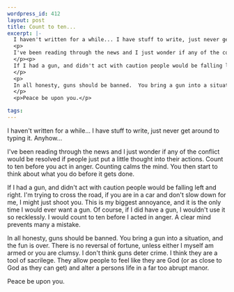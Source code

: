 ```yaml
--- 
wordpress_id: 412
layout: post
title: Count to ten...
excerpt: |-
  I haven't written for a while... I have stuff to write, just never get around to typing it.  Anyhow...
  <p>
  I've been reading through the news and I just wonder if any of the conflict would be resolved if people just put a little thought into their actions.  Count to ten before you act in anger.  Counting calms the mind.  You then start to think about what you do before it gets done.
  </p><p>
  If I had a gun, and didn't act with caution people would be falling left and right.  I'm trying to cross the road, if you are in a car and don't slow down for me, I might just shoot you.  This is my biggest annoyance, and it is the only time I would ever want a gun.  Of course, if I did have a gun, I wouldn't use it so recklessly.  I would count to ten before I acted in anger.  A clear mind prevents many a mistake.
  </p>
  <p>
  In all honesty, guns should be banned.  You bring a gun into a situation, and the fun is over.  There is no reversal of fortune, unless either I myself am armed or you are clumsy.  I don't think guns deter crime.  I think they are a tool of sacrilege.  They allow people to feel like they are God (or as close to God as they can get) and alter a persons life in a far too abrupt manor.
  </p>
  <p>Peace be upon you.</p>

tags: 
---
```


I haven't written for a while... I have stuff to write, just never get around to typing it.  Anyhow...
<p>
I've been reading through the news and I just wonder if any of the conflict would be resolved if people just put a little thought into their actions.  Count to ten before you act in anger.  Counting calms the mind.  You then start to think about what you do before it gets done.
</p><p>
If I had a gun, and didn't act with caution people would be falling left and right.  I'm trying to cross the road, if you are in a car and don't slow down for me, I might just shoot you.  This is my biggest annoyance, and it is the only time I would ever want a gun.  Of course, if I did have a gun, I wouldn't use it so recklessly.  I would count to ten before I acted in anger.  A clear mind prevents many a mistake.
</p>
<p>
In all honesty, guns should be banned.  You bring a gun into a situation, and the fun is over.  There is no reversal of fortune, unless either I myself am armed or you are clumsy.  I don't think guns deter crime.  I think they are a tool of sacrilege.  They allow people to feel like they are God (or as close to God as they can get) and alter a persons life in a far too abrupt manor.
</p>
<p>Peace be upon you.</p>

